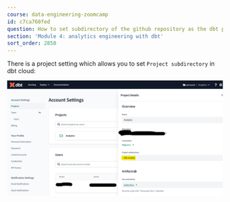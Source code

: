 ```yaml
---
course: data-engineering-zoomcamp
id: c7ca760fed
question: How to set subdirectory of the github repository as the dbt project root
section: 'Module 4: analytics engineering with dbt'
sort_order: 2850
---
```


There is a project setting which allows you to set `Project subdirectory` in dbt cloud:

![Image](images/data-engineering-zoomcamp/image_25bb53c3.png)

